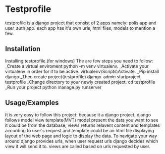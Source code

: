 # Testprofile

testprofile is a django project that consist of 2 apps namely: polls app and user_auth app. each app has it's own urls, html files, models to mention a few.



## Installation

Installing testprofile.(for windows)
 The are few steps you need to follow:
 _Create a virtual enviroment
 python -m venv virtualenv.
 _Activate your virtualenv in order for it to be active.
 virtualenv\Scripts\Activate.
_Pip install django
_Then create project(testprofile)
django-admin startproject testprofile
_Change directory to your newly created project.
cd testprofile
_Run your project 
python manage.py runserver



    
## Usage/Examples

It is very easy to follow this project:
because it a django project, django follows model view template(MVT)
model present the data you want to see  it could be from the database, views returns relavent content and templates according to user's request and template could be an html file displaying layout of the web page and logic to display the data. To navigate your way around django provides urls, when user request urls django decides which view it will send it to. views are called based on urls requested by user.

